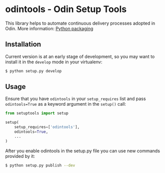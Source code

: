 odintools - Odin Setup Tools
============================

This library helps to automate continuous delivery processes adopted in Odin.
More information: [Python packaging][python-packaging]


## Installation

Current version is at an early stage of development, so you may want to
install it in the `develop` mode in your virtualenv:

```bash
$ python setup.py develop
```


## Usage

Ensure that you have `odintools` in your `setup_requires` list and pass
`odintools=True` as a keyword argument in the `setup()` call:

```python
from setuptools import setup

setup(
    setup_requires=['odintools'],
    odintools=True,
    ...
)
```

After you enable odintools in the setup.py file you can use new commands
provided by it:

```bash
$ python setup.py publish --dev
```

[python-packaging]: https://rnd-teamwork.sw.ru/x/1x-N

